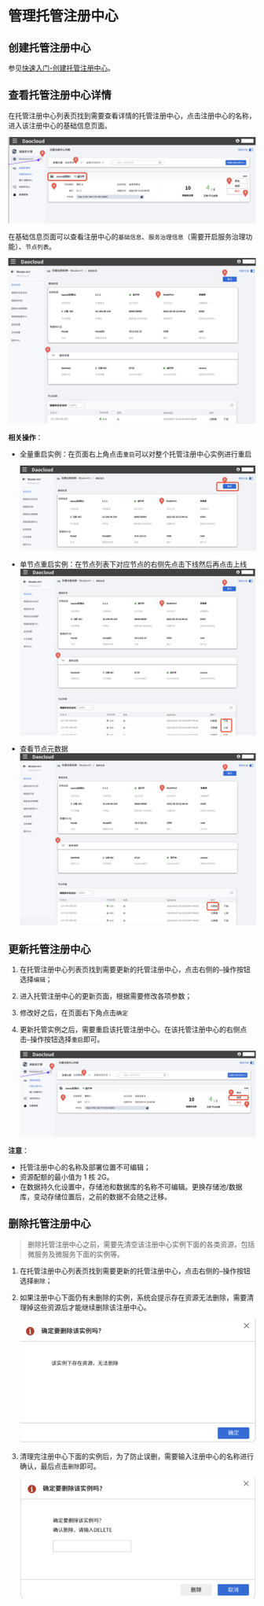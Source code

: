 # 管理托管注册中心

## 创建托管注册中心

参见[快速入门-创建托管注册中心](../../quick-start/create-registry.md)。

## 查看托管注册中心详情

在托管注册中心列表页找到需要查看详情的托管注册中心，点击注册中心的名称，进入该注册中心的基础信息页面。

![点击注册中心名称查看基础信息](../hosted/imgs/check-info-click-name.png)

在基础信息页面可以查看注册中心的`基础信息`、`服务治理信息`（需要开启服务治理功能）、`节点列表`。

![查看基础信息](../hosted/imgs/check-info.png)

**相关操作**：

- 全量重启实例：在页面右上角点击`重启`可以对整个托管注册中心实例进行重启
  
    ![全量重启](../hosted/imgs/full-restart.png)

- 单节点重启实例：在节点列表下对应节点的右侧先点击下线然后再点击上线
    ![单节点重启](../hosted/imgs/single-node-restart.png)

- 查看节点元数据
    ![节点元数据](../hosted/imgs/node-metadata.png)

## 更新托管注册中心

1. 在托管注册中心列表页找到需要更新的托管注册中心，点击右侧的`⋯`操作按钮选择`编辑`；
2. 进入托管注册中心的更新页面，根据需要修改各项参数；
3. 修改好之后，在页面右下角点击`确定`
4. 更新托管实例之后，需要重启该托管注册中心。在该托管注册中心的右侧点击`⋯`操作按钮选择`重启`即可。

    ![更新注册中心](../hosted/imgs/update-registry.png)

**注意**：

- 托管注册中心的名称及部署位置不可编辑；
- 资源配额的最小值为 1 核 2G。
- 在数据持久化设置中，存储池和数据库的名称不可编辑。更换存储池/数据库，变动存储位置后，之前的数据不会随之迁移。

## 删除托管注册中心

> 删除托管注册中心之前，需要先清空该注册中心实例下面的各类资源，包括微服务及微服务下面的实例等。

1. 在托管注册中心列表页找到需要更新的托管注册中心，点击右侧的`⋯`操作按钮选择`删除`；

2. 如果注册中心下面仍有未删除的实例，系统会提示存在资源无法删除，需要清理掉这些资源后才能继续删除该注册中心。

   ![存在资源无法删除](../hosted/imgs/delete-resource.png)

3. 清理完注册中心下面的实例后，为了防止误删，需要输入注册中心的名称进行确认，最后点击`删除`即可。

   ![删除注册中心](../hosted/imgs/delete-confirm.png)
